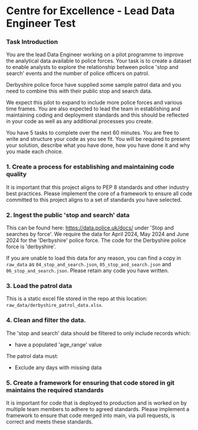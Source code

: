 # Centre for Excellence - Lead Data Engineer Test

### Task Introduction
You are the lead Data Engineer working on a pilot programme to improve the analytical data available to police forces. Your task is to create a dataset to enable analysts to explore the relationship between police 'stop and search' events and the number of police officers on patrol.

Derbyshire police force have supplied some sample patrol data and you need to combine this with their public stop and search data.

We expect this pilot to expand to include more police forces and various time frames. You are also expected to lead the team in establishing and maintaining coding and deployment standards and this should be reflected in your code as well as any additional processes you create.

You have 5 tasks to complete over the next 60 minutes. You are free to write and structure your code as you see fit. You will be required to present your solution, describe what you have done, how you have done it and why you made each choice.

### 1. Create a process for establishing and maintaining code quality
It is important that this project aligns to PEP 8 standards and other industry best practices. Please implement the core of a framework to ensure all code committed to this project aligns to a set of standards you have selected.


### 2. Ingest the public 'stop and search' data
This can be found here: https://data.police.uk/docs/ under 'Stop and searches by force'.
We require the data for April 2024, May 2024 and June 2024 for the 'Derbyshire' police force.
The code for the Derbyshire police force is 'derbyshire'.

If you are unable to load this data for any reason, you can find a copy in `raw_data` as `04_stop_and_search.json`, `05_stop_and_search.json` and `06_stop_and_search.json`. Please retain any code you have written.


### 3. Load the patrol data
This is a static excel file stored in the repo at this location: `raw_data/derbyshire_patrol_data.xlsx`.


### 4. Clean and filter the data.
The 'stop and search' data should be filtered to only include records which:
- have a populated 'age_range' value

The patrol data must:
- Exclude any days with missing data


### 5. Create a framework for ensuring that code stored in git maintains the required standards
It is important for code that is deployed to production and is worked on by multiple team members to adhere to agreed standards. Please implement a framework to ensure that code merged into main, via pull requests, is correct and meets these standards.
